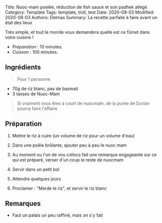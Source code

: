 Title: Nuoc-mam poelée, réduction de fish sauce et son padhek allégé
Category: Template
Tags: template, troll, test
Date: 2020-08-03
Modified: 2020-08-03
Authors: Delmas
Summary: La recette parfaite à faire avant un état des lieux

Très simple, et tout le monde vous demandera quelle est ce fûmet dans votre cuisine !

- *Préparation* : 10 minutes.
- *Cuisson* : 100 minutes.

## Ingrédients
> Pour 1 personne.

 - 70g de riz blanc, pas de basmati
 - 3 tasses de Nuoc-Mam

  > Si vraiment vous êtes à court de nuocmam, de la purée de Durian pourra faire l'affaire

## Préparation

  1. Mettre le riz à cuire (un volume de riz pour un volume d'eau)

  2. Dans une poêle brûlante, ajouter peu à peu le nuoc mam

  3. Au moment ou l'un de vos collocs fait une remarque engageante sur ce qui est préparé, verser d'un coup le reste de nuocmam

  4. Servir dans un petit bol

  5. Attendre quelques jours

  6. Proclamer : "Merde le riz", et servir le riz blanc



## Remarques
  - Faut un palais un peu raffiné, mais on s'y fait
